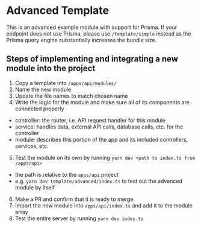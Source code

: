 # Advanced Template

This is an advanced example module with support for Prisma.
If your endpoint does not use Prisma, please use `/template/simple` instead
as the Prisma query engine substantially increases the bundle size.

## Steps of implementing and integrating a new module into the project

1. Copy a template into `/apps/api/modules/`
2. Name the new module
3. Update the file names to match chosen name
4. Write the logic for the module and make sure all of its components are connected properly

- controller: the router, i.e. API request handler for this module
- service: handles data, external API calls, database calls, etc. for the controller
- module: describes this portion of the app and its included controllers, services, etc.

5. Test the module on its own by running `yarn dev <path to index.ts from /apps/api>`

- the path is relative to the `apps/api` project
- e.g. `yarn dev template/advanced/index.ts` to test out the advanced module by itself

6. Make a PR and confirm that it is ready to merge
7. Import the new module into `apps/api/index.ts` and add it to the module array
8. Test the entire server by running `yarn dev index.ts`
